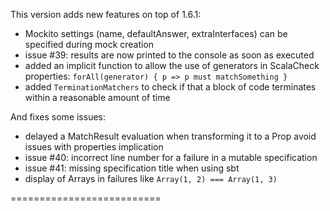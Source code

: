 This version adds new features on top of 1.6.1:

 * Mockito settings (name, defaultAnswer, extraInterfaces) can be specified during mock creation
 * issue #39: results are now printed to the console as soon as executed
 * added an implicit function to allow the use of generators in ScalaCheck properties: `forAll(generator) { p => p must matchSomething }`
 * added `TerminationMatchers` to check if that a block of code terminates within a reasonable amount of time
 
And fixes some issues:

 * delayed a MatchResult evaluation when transforming it to a Prop avoid issues with properties implication
 * issue #40: incorrect line number for a failure in a mutable specification
 * issue #41: missing specification title when using sbt
 * display of Arrays in failures like `Array(1, 2) === Array(1, 3)`
 
 ==========================